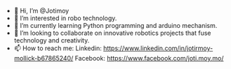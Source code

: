 - 👋 Hi, I’m @Jotimoy
- 👀 I’m interested in robo technology.
- 🌱 I’m currently learning Python programming and arduino mechanism.
- 💞️ I’m looking to collaborate on innovative robotics projects that fuse technology and creativity.
- 📫 How to reach me:
    Linkedin: https://www.linkedin.com/in/jotirmoy-mollick-b67865240/
    Facebook: https://www.facebook.com/joti.moy.mo/
